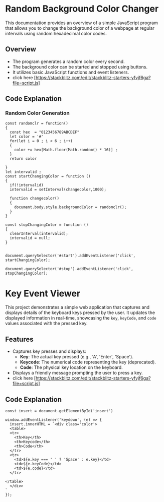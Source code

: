 # Random Background Color Changer

This documentation provides an overview of a simple JavaScript program that allows you to change the background color of a webpage at regular intervals using random hexadecimal color codes. 

## Overview

- The program generates a random color every second.
- The background color can be started and stopped using buttons.
- It utilizes basic JavaScript functions and event listeners.
- click here [https://stackblitz.com/edit/stackblitz-starters-yfvjf6ga?file=script.js]
## Code Explanation

### Random Color Generation
```javascrip
const randomclr = function()
{
  const hex  = "0123456789ABCDEF"
  let color = '#'
  for(let i = 0 ; i < 6 ; i++)
  {
    color += hex[Math.floor(Math.random() * 16)] ;
  }
  return color

}
let intervalid ;
const startChangingColor = function () 
{
  if(!intervalid)
  intervalid = setInterval(changecolor,1000);

  function changecolor()
  {
    document.body.style.backgroundColor = randomclr();
  }
}

const stopChangingColor = function () 
{
  clearInterval(intervalid);
  intervalid = null;
}


document.querySelector('#start').addEventListener('click', startChangingColor);

document.querySelector('#stop').addEventListener('click', stopChangingColor);
```

# Key Event Viewer

This project demonstrates a simple web application that captures and displays details of the keyboard keys pressed by the user. It updates the displayed information in real-time, showcasing the `key`, `keyCode`, and `code` values associated with the pressed key.

## Features

- Captures key presses and displays:
  - **Key**: The actual key pressed (e.g., 'A', 'Enter', 'Space').
  - **Keycode**: The numerical code representing the key (deprecated).
  - **Code**: The physical key location on the keyboard.
- Displays a friendly message prompting the user to press a key.
- click here [https://stackblitz.com/edit/stackblitz-starters-yfvjf6ga?file=script.js]
## Code Explanation
```javascrip
const insert = document.getElementById('insert')

window.addEventListener('keydown', (e) => {
  insert.innerHTML = `<div class='color'>
  <table>
  <tr>
    <th>Key</th>
    <th>Keycode</th> 
    <th>Code</th>
  </tr>
  <tr>
    <td>${e.key === ' ' ? 'Space' : e.key}</td>
    <td>${e.keyCode}</td> 
    <td>${e.code}</td>
  </tr>
  
</table>
  </div>
`
});
```
